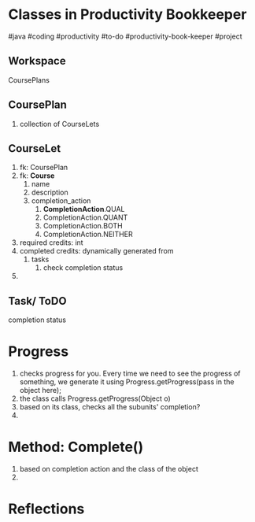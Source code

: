
# Classes in Productivity Bookkeeper
#java #coding #productivity #to-do #productivity-book-keeper #project 


## Workspace
CoursePlans


## CoursePlan
1. collection of CourseLets
	
## CourseLet
1. fk: CoursePlan
1. fk: **Course**
	1. name
	2. description
	3. completion_action
		1. **CompletionAction**.QUAL
		2. CompletionAction.QUANT
		3. CompletionAction.BOTH
		4. CompletionAction.NEITHER
2. required credits: int
3. completed credits: dynamically generated from
	1. tasks
		1. check completion status
4. 

##  Task/ ToDO
completion status


# Progress
1. checks progress for you. Every time we need to see the progress of something, we generate it using Progress.getProgress(pass in the object here);
2. the class calls Progress.getProgress(Object o)
3. based on its class, checks all the subunits' completion?
4. 

# Method: Complete()
1. based on completion action and the class of the object
2. 

# Reflections